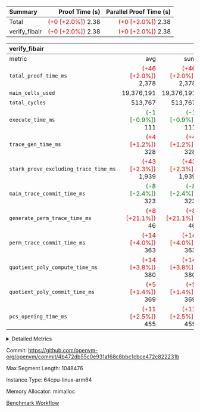 | Summary | Proof Time (s) | Parallel Proof Time (s) |
|:---|---:|---:|
| Total | <span style='color: red'>(+0 [+2.0%])</span> 2.38 | <span style='color: red'>(+0 [+2.0%])</span> 2.38 |
| verify_fibair | <span style='color: red'>(+0 [+2.0%])</span> 2.38 | <span style='color: red'>(+0 [+2.0%])</span> 2.38 |


| verify_fibair |||||
|:---|---:|---:|---:|---:|
|metric|avg|sum|max|min|
| `total_proof_time_ms ` | <span style='color: red'>(+46 [+2.0%])</span> 2,378 | <span style='color: red'>(+46 [+2.0%])</span> 2,378 | <span style='color: red'>(+46 [+2.0%])</span> 2,378 | <span style='color: red'>(+46 [+2.0%])</span> 2,378 |
| `main_cells_used     ` |  19,376,191 |  19,376,191 |  19,376,191 |  19,376,191 |
| `total_cycles        ` |  513,767 |  513,767 |  513,767 |  513,767 |
| `execute_time_ms     ` | <span style='color: green'>(-1 [-0.9%])</span> 111 | <span style='color: green'>(-1 [-0.9%])</span> 111 | <span style='color: green'>(-1 [-0.9%])</span> 111 | <span style='color: green'>(-1 [-0.9%])</span> 111 |
| `trace_gen_time_ms   ` | <span style='color: red'>(+4 [+1.2%])</span> 328 | <span style='color: red'>(+4 [+1.2%])</span> 328 | <span style='color: red'>(+4 [+1.2%])</span> 328 | <span style='color: red'>(+4 [+1.2%])</span> 328 |
| `stark_prove_excluding_trace_time_ms` | <span style='color: red'>(+43 [+2.3%])</span> 1,939 | <span style='color: red'>(+43 [+2.3%])</span> 1,939 | <span style='color: red'>(+43 [+2.3%])</span> 1,939 | <span style='color: red'>(+43 [+2.3%])</span> 1,939 |
| `main_trace_commit_time_ms` | <span style='color: green'>(-8 [-2.4%])</span> 323 | <span style='color: green'>(-8 [-2.4%])</span> 323 | <span style='color: green'>(-8 [-2.4%])</span> 323 | <span style='color: green'>(-8 [-2.4%])</span> 323 |
| `generate_perm_trace_time_ms` | <span style='color: red'>(+8 [+21.1%])</span> 46 | <span style='color: red'>(+8 [+21.1%])</span> 46 | <span style='color: red'>(+8 [+21.1%])</span> 46 | <span style='color: red'>(+8 [+21.1%])</span> 46 |
| `perm_trace_commit_time_ms` | <span style='color: red'>(+14 [+4.0%])</span> 363 | <span style='color: red'>(+14 [+4.0%])</span> 363 | <span style='color: red'>(+14 [+4.0%])</span> 363 | <span style='color: red'>(+14 [+4.0%])</span> 363 |
| `quotient_poly_compute_time_ms` | <span style='color: red'>(+14 [+3.8%])</span> 380 | <span style='color: red'>(+14 [+3.8%])</span> 380 | <span style='color: red'>(+14 [+3.8%])</span> 380 | <span style='color: red'>(+14 [+3.8%])</span> 380 |
| `quotient_poly_commit_time_ms` | <span style='color: red'>(+5 [+1.4%])</span> 369 | <span style='color: red'>(+5 [+1.4%])</span> 369 | <span style='color: red'>(+5 [+1.4%])</span> 369 | <span style='color: red'>(+5 [+1.4%])</span> 369 |
| `pcs_opening_time_ms ` | <span style='color: red'>(+11 [+2.5%])</span> 455 | <span style='color: red'>(+11 [+2.5%])</span> 455 | <span style='color: red'>(+11 [+2.5%])</span> 455 | <span style='color: red'>(+11 [+2.5%])</span> 455 |



<details>
<summary>Detailed Metrics</summary>

|  | verify_program_compile_ms | total_cells | stark_prove_excluding_trace_time_ms | quotient_poly_compute_time_ms | quotient_poly_commit_time_ms | perm_trace_commit_time_ms | pcs_opening_time_ms | main_trace_commit_time_ms |
| --- | --- | --- | --- | --- | --- | --- | --- |
|  | 5 | 65,536 | 70 | 3 | 14 | 0 | 35 | 16 | 

| air_name | rows | quotient_deg | main_cols | interactions | constraints | cells |
| --- | --- | --- | --- | --- | --- | --- |
| AccessAdapterAir<2> |  | 4 |  | 5 | 12 |  | 
| AccessAdapterAir<4> |  | 4 |  | 5 | 12 |  | 
| AccessAdapterAir<8> |  | 4 |  | 5 | 12 |  | 
| FibonacciAir | 32,768 | 1 | 2 |  | 5 | 65,536 | 
| FriReducedOpeningAir |  | 4 |  | 31 | 53 |  | 
| NativePoseidon2Air<BabyBearParameters>, 1> |  | 4 |  | 176 | 590 |  | 
| PhantomAir |  | 4 |  | 3 | 4 |  | 
| ProgramAir |  | 1 |  | 1 | 4 |  | 
| VariableRangeCheckerAir |  | 1 |  | 1 | 4 |  | 
| VmAirWrapper<BranchNativeAdapterAir, BranchEqualCoreAir<1> |  | 2 |  | 11 | 23 |  | 
| VmAirWrapper<JalNativeAdapterAir, JalCoreAir> |  | 4 |  | 7 | 6 |  | 
| VmAirWrapper<NativeAdapterAir<2, 0>, PublicValuesCoreAir> |  | 4 |  | 11 | 22 |  | 
| VmAirWrapper<NativeAdapterAir<2, 1>, FieldArithmeticCoreAir> |  | 4 |  | 15 | 23 |  | 
| VmAirWrapper<NativeLoadStoreAdapterAir<1>, NativeLoadStoreCoreAir<1> |  | 4 |  | 15 | 20 |  | 
| VmAirWrapper<NativeLoadStoreAdapterAir<4>, NativeLoadStoreCoreAir<4> |  | 4 |  | 15 | 20 |  | 
| VmAirWrapper<NativeVectorizedAdapterAir<4>, FieldExtensionCoreAir> |  | 4 |  | 15 | 23 |  | 
| VmConnectorAir |  | 4 |  | 3 | 8 |  | 
| VolatileBoundaryAir |  | 4 |  | 4 | 16 |  | 

| group | trace_gen_time_ms | total_proof_time_ms | total_cycles | total_cells | stark_prove_excluding_trace_time_ms | quotient_poly_compute_time_ms | quotient_poly_commit_time_ms | perm_trace_commit_time_ms | pcs_opening_time_ms | main_trace_commit_time_ms | main_cells_used | generate_perm_trace_time_ms | execute_time_ms |
| --- | --- | --- | --- | --- | --- | --- | --- | --- | --- | --- | --- | --- | --- |
| verify_fibair | 328 | 2,378 | 513,767 | 50,170,008 | 1,939 | 380 | 369 | 363 | 455 | 323 | 19,376,191 | 46 | 111 | 

| group | air_name | rows | prep_cols | perm_cols | main_cols | cells |
| --- | --- | --- | --- | --- | --- | --- |
| verify_fibair | AccessAdapterAir<2> | 65,536 |  | 16 | 11 | 1,769,472 | 
| verify_fibair | AccessAdapterAir<4> | 32,768 |  | 16 | 13 | 950,272 | 
| verify_fibair | AccessAdapterAir<8> | 128 |  | 16 | 17 | 4,224 | 
| verify_fibair | FriReducedOpeningAir | 1,024 |  | 36 | 26 | 63,488 | 
| verify_fibair | NativePoseidon2Air<BabyBearParameters>, 1> | 16,384 |  | 356 | 399 | 12,369,920 | 
| verify_fibair | PhantomAir | 16,384 |  | 8 | 6 | 229,376 | 
| verify_fibair | ProgramAir | 8,192 |  | 8 | 10 | 147,456 | 
| verify_fibair | VariableRangeCheckerAir | 262,144 | 2 | 8 | 1 | 2,359,296 | 
| verify_fibair | VmAirWrapper<BranchNativeAdapterAir, BranchEqualCoreAir<1> | 131,072 |  | 28 | 23 | 6,684,672 | 
| verify_fibair | VmAirWrapper<JalNativeAdapterAir, JalCoreAir> | 16,384 |  | 12 | 10 | 360,448 | 
| verify_fibair | VmAirWrapper<NativeAdapterAir<2, 1>, FieldArithmeticCoreAir> | 262,144 |  | 20 | 30 | 13,107,200 | 
| verify_fibair | VmAirWrapper<NativeLoadStoreAdapterAir<1>, NativeLoadStoreCoreAir<1> | 131,072 |  | 36 | 25 | 7,995,392 | 
| verify_fibair | VmAirWrapper<NativeLoadStoreAdapterAir<4>, NativeLoadStoreCoreAir<4> | 16,384 |  | 36 | 34 | 1,146,880 | 
| verify_fibair | VmAirWrapper<NativeVectorizedAdapterAir<4>, FieldExtensionCoreAir> | 8,192 |  | 20 | 40 | 491,520 | 
| verify_fibair | VmConnectorAir | 2 | 1 | 8 | 4 | 24 | 
| verify_fibair | VolatileBoundaryAir | 131,072 |  | 8 | 11 | 2,490,368 | 

</details>


Commit: https://github.com/openvm-org/openvm/commit/4b472db55c0e931a168c8bbc1cbce472c822231b

Max Segment Length: 1048476

Instance Type: 64cpu-linux-arm64

Memory Allocator: mimalloc

[Benchmark Workflow](https://github.com/openvm-org/openvm/actions/runs/12959964788)
